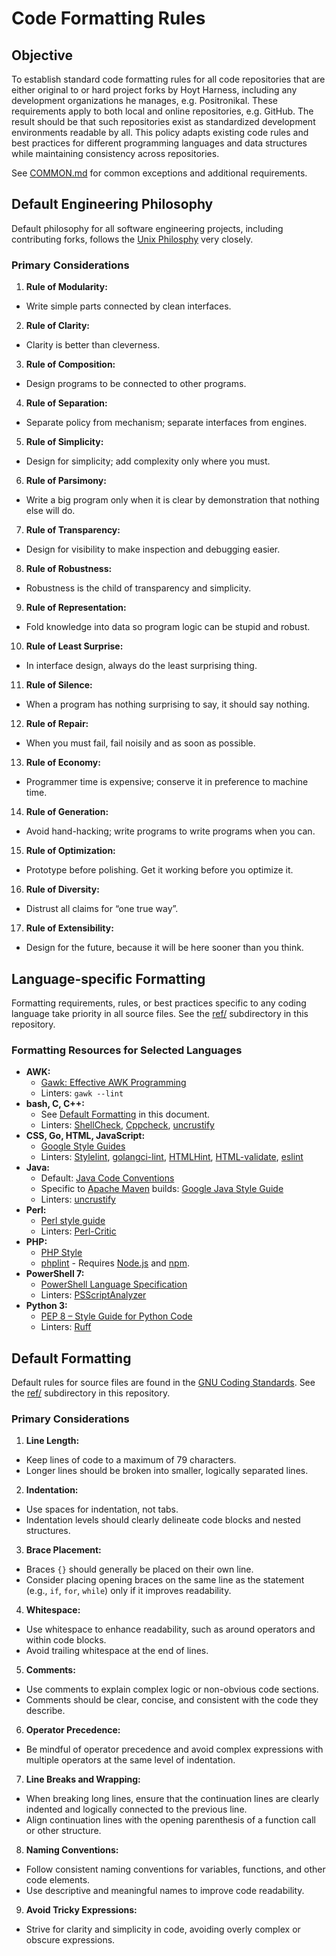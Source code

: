 # Code Formatting Rules

## Objective
To establish standard code formatting rules for all code repositories that are either original to or hard project forks by Hoyt Harness, including any development organizations he manages, e.g. Positronikal. These requirements apply to both local and online repositories, e.g. GitHub. The result should be that such repositories exist as standardized development environments readable by all. This policy adapts existing code rules and best practices for different programming languages and data structures while maintaining consistency across repositories.

See [COMMON.md](./COMMON.md) for common exceptions and additional requirements.

## Default Engineering Philosophy
Default philosophy for all software engineering projects, including contributing forks, follows the [Unix Philosphy](http://www.catb.org/esr/writings/taoup/html/ch01s06.html 'Basics of the Unix Philosphy') very closely.

### Primary Considerations
1. **Rule of Modularity:**
  - Write simple parts connected by clean interfaces.
2. **Rule of Clarity:**
  - Clarity is better than cleverness.
3. **Rule of Composition:**
  - Design programs to be connected to other programs.
4. **Rule of Separation:**
  - Separate policy from mechanism; separate interfaces from engines.
5. **Rule of Simplicity:**
  - Design for simplicity; add complexity only where you must.
6. **Rule of Parsimony:**
  - Write a big program only when it is clear by demonstration that nothing else will do.
7. **Rule of Transparency:**
  - Design for visibility to make inspection and debugging easier.
8. **Rule of Robustness:**
  - Robustness is the child of transparency and simplicity.
9. **Rule of Representation:**
  - Fold knowledge into data so program logic can be stupid and robust.
10. **Rule of Least Surprise:**
  - In interface design, always do the least surprising thing.
11. **Rule of Silence:**
  - When a program has nothing surprising to say, it should say nothing.
12. **Rule of Repair:**
  - When you must fail, fail noisily and as soon as possible.
13. **Rule of Economy:**
  - Programmer time is expensive; conserve it in preference to machine time.
14. **Rule of Generation:**
  - Avoid hand-hacking; write programs to write programs when you can.
15. **Rule of Optimization:**
  - Prototype before polishing. Get it working before you optimize it.
16. **Rule of Diversity:**
  - Distrust all claims for “one true way”.
17. **Rule of Extensibility:**
  - Design for the future, because it will be here sooner than you think.

## Language-specific Formatting
Formatting requirements, rules, or best practices specific to any coding language take priority in all source files. See the [ref/](./ref 'ref/') subdirectory in this repository.

### Formatting Resources for Selected Languages
- **AWK:**
  - [Gawk: Effective AWK Programming](https://www.gnu.org/software/gawk/manual/ 'Gawk: Effective AWK Programming')
  - Linters: `gawk --lint`
- **bash, C, C++:**
  - See [Default Formatting](#default-formatting 'Default Formatting') in this document.
  - Linters: [ShellCheck](https://www.shellcheck.net/ 'ShellCheck'), [Cppcheck](https://cppcheck.sourceforge.io/ 'Cppcheck'), [uncrustify](https://github.com/uncrustify/uncrustify 'uncrustify')
- **CSS, Go, HTML, JavaScript:**
  - [Google Style Guides](https://google.github.io/styleguide/ 'Google Style Guides')
  - Linters: [Stylelint](https://stylelint.io/ 'Stylelint'), [golangci-lint](https://github.com/golangci/golangci-lint 'golangci-lint'), [HTMLHint](https://htmlhint.com/ 'HTMLHint'), [HTML-validate](https://html-validate.org/ 'HTML-validate'), [eslint](https://eslint.org/ 'eslint')
- **Java:**
  - Default: [Java Code Conventions](https://www.oracle.com/docs/tech/java/codeconventions.pdf 'Java Code Conventions')
  - Specific to [Apache Maven](https://maven.apache.org/ 'Apache Maven Project') builds: [Google Java Style Guide](https://google.github.io/styleguide/javaguide.html 'Google Java Style Guide')
  - Linters: [uncrustify](https://github.com/uncrustify/uncrustify 'uncrustify')
- **Perl:**
  - [Perl style guide](https://perldoc.perl.org/perlstyle 'perlstyle - Perl style guide')
  - Linters: [Perl-Critic](https://github.com/Perl-Critic/Perl-Critic 'Perl-Critic')
- **PHP:**
  - [PHP Style](https://doc.php.net/guide/style.md 'PHP Style')
  - [phplint](https://www.npmjs.com/package/phplint 'phplint') - Requires [Node.js](https://nodejs.org/en 'Node.js') and [npm](https://www.npmjs.com/ 'npm').
- **PowerShell 7:**
  - [PowerShell Language Specification](https://learn.microsoft.com/en-us/powershell/scripting/lang-spec/chapter-15?view=powershell-7.5 'PLS 3.0: Grammar')
  - Linters: [PSScriptAnalyzer](https://learn.microsoft.com/en-us/powershell/utility-modules/psscriptanalyzer/overview?view=ps-modules 'PSScriptAnalyzer')
- **Python 3:**
  - [PEP 8 – Style Guide for Python Code](https://peps.python.org/pep-0008/ 'PEP 8 – Style Guide for Python Code')
  - Linters: [Ruff](https://docs.astral.sh/ruff/ 'Ruff')

## Default Formatting
Default rules for source files are found in the [GNU Coding Standards](https://www.gnu.org/prep/standards/ 'GNU Coding Standards'). See the [ref/](./ref 'ref/') subdirectory in this repository.

### Primary Considerations
1. **Line Length:**
  - Keep lines of code to a maximum of 79 characters.
  - Longer lines should be broken into smaller, logically separated lines.
2. **Indentation:**
  - Use spaces for indentation, not tabs.
  - Indentation levels should clearly delineate code blocks and nested structures.
3. **Brace Placement:**
  - Braces `{}` should generally be placed on their own line.
  - Consider placing opening braces on the same line as the statement (e.g., `if`, `for`, `while`) only if it improves readability.
4. **Whitespace:**
  - Use whitespace to enhance readability, such as around operators and within code blocks.
  - Avoid trailing whitespace at the end of lines.
5. **Comments:**
  - Use comments to explain complex logic or non-obvious code sections.
  - Comments should be clear, concise, and consistent with the code they describe.
6. **Operator Precedence:**
  - Be mindful of operator precedence and avoid complex expressions with multiple operators at the same level of indentation.
7. **Line Breaks and Wrapping:**
  - When breaking long lines, ensure that the continuation lines are clearly indented and logically connected to the previous line.
  - Align continuation lines with the opening parenthesis of a function call or other structure.
8. **Naming Conventions:**
  - Follow consistent naming conventions for variables, functions, and other code elements.
  - Use descriptive and meaningful names to improve code readability.
9. **Avoid Tricky Expressions:**
  - Strive for clarity and simplicity in code, avoiding overly complex or obscure expressions.

